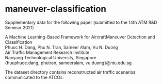 # maneuver-classification

Supplementary data for the following paper (submitted to the 14th ATM R&D Seminar 2021)

A Machine Learning-Based Framework for AircraftManeuver Detection and Classification  
Phuoc H. Dang, Phu N. Tran, Sameer Alam, Vu N. Duong  
Air Traffic Management Research Institute  
Nanyang Technological University, Singapore  
{huuphuoc.dang, phutran, sameeralam, vu.duong}@ntu.edu.sg

The dataset directory contains reconstructed air traffic scenarios communicated to the ATCOs.
